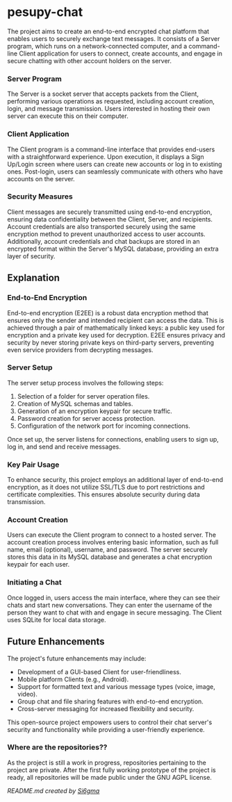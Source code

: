# pesupy-chat

The project aims to create an end-to-end encrypted chat platform that enables users to securely exchange text messages. It consists of a Server program, which runs on a network-connected computer, and a command-line Client application for users to connect, create accounts, and engage in secure chatting with other account holders on the server.

### Server Program

The Server is a socket server that accepts packets from the Client, performing various operations as requested, including account creation, login, and message transmission. Users interested in hosting their own server can execute this on their computer.

### Client Application

The Client program is a command-line interface that provides end-users with a straightforward experience. Upon execution, it displays a Sign Up/Login screen where users can create new accounts or log in to existing ones. Post-login, users can seamlessly communicate with others who have accounts on the server.

### Security Measures

Client messages are securely transmitted using end-to-end encryption, ensuring data confidentiality between the Client, Server, and recipients. Account credentials are also transported securely using the same encryption method to prevent unauthorized access to user accounts. Additionally, account credentials and chat backups are stored in an encrypted format within the Server's MySQL database, providing an extra layer of security.

## Explanation

### End-to-End Encryption

End-to-end encryption (E2EE) is a robust data encryption method that ensures only the sender and intended recipient can access the data. This is achieved through a pair of mathematically linked keys: a public key used for encryption and a private key used for decryption. E2EE ensures privacy and security by never storing private keys on third-party servers, preventing even service providers from decrypting messages.

### Server Setup

The server setup process involves the following steps:

1. Selection of a folder for server operation files.
2. Creation of MySQL schemas and tables.
3. Generation of an encryption keypair for secure traffic.
4. Password creation for server access protection.
5. Configuration of the network port for incoming connections.

Once set up, the server listens for connections, enabling users to sign up, log in, and send and receive messages.

### Key Pair Usage

To enhance security, this project employs an additional layer of end-to-end encryption, as it does not utilize SSL/TLS due to port restrictions and certificate complexities. This ensures absolute security during data transmission.

### Account Creation

Users can execute the Client program to connect to a hosted server. The account creation process involves entering basic information, such as full name, email (optional), username, and password. The server securely stores this data in its MySQL database and generates a chat encryption keypair for each user.

### Initiating a Chat

Once logged in, users access the main interface, where they can see their chats and start new conversations. They can enter the username of the person they want to chat with and engage in secure messaging. The Client uses SQLite for local data storage.

## Future Enhancements

The project's future enhancements may include:

- Development of a GUI-based Client for user-friendliness.
- Mobile platform Clients (e.g., Android).
- Support for formatted text and various message types (voice, image, video).
- Group chat and file sharing features with end-to-end encryption.
- Cross-server messaging for increased flexibility and security.

This open-source project empowers users to control their chat server's security and functionality while providing a user-friendly experience.

### Where are the repositories??

As the project is still a work in progress, repositories pertaining to the project are private. After the first fully working prototype of the project is ready, all repositories will be made public under the GNU AGPL license.

_README.md created by [Si6gma](https://github.com/Si6gma)_
